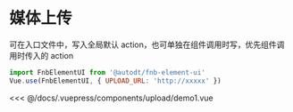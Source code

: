 # 媒体上传

可在入口文件中，写入全局默认 action，也可单独在组件调用时写，优先组件调用时传入的 action

```js
import FnbElementUI from '@autodt/fnb-element-ui'
Vue.use(FnbElementUI, { UPLOAD_URL: 'http://xxxxx' })
```

<common-democode title="基本用法">
  <upload-demo1></upload-demo1>
  <highlight-code slot="codeText" lang="vue">
<<< @/docs/.vuepress/components/upload/demo1.vue
  </highlight-code>
</common-democode>

<upload-attr-desc></upload-attr-desc>

